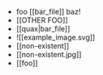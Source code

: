 - foo [[bar_file]] baz!
- [[OTHER FOO]]
- [[quax|bar_file]]
- ![[example_image.svg]]
- [[non-existent]]
- [[non-existent.jpg]]
- [[foo]]
